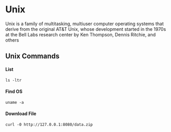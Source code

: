 # Unix
Unix is a family of multitasking, multiuser computer operating systems that derive from the original AT&T Unix, whose development started in the 1970s at the Bell Labs research center by Ken Thompson, Dennis Ritchie, and others


## Unix Commands
#### List
`ls -ltr`

#### Find OS
`uname -a`

#### Download File
`curl -0 http://127.0.0.1:8080/data.zip`

